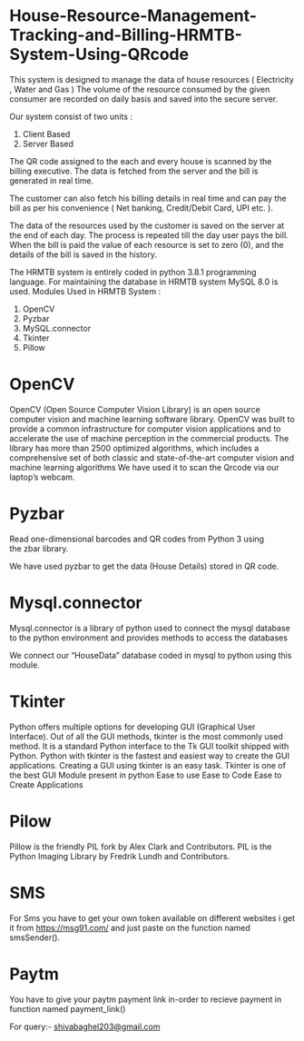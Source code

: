# House-Resource-Management-Tracking-and-Billing-HRMTB-System-Using-QRcode

This system is designed to manage the data of house resources
( Electricity , Water and Gas )
The volume of the resource consumed by the given consumer are recorded on daily basis and saved into the secure server.

Our system consist of two units : 
1. Client Based
2. Server Based 

The QR code assigned to the each and every house is scanned by the billing executive.
The data is fetched from the server and the bill is generated in real time.

The customer can also fetch his billing details in real time and can pay the bill as per his convenience ( Net banking, Credit/Debit Card, UPI etc. ).


The data of the resources used by the customer is saved on the server at the end of each day.
The process is repeated till the day user pays the bill.
When the bill is paid the value of each resource is set to zero (0), and the details of the bill is saved in the history.

The HRMTB system is entirely coded in python 3.8.1 programming language.
For maintaining the database in HRMTB system MySQL 8.0 is used.
Modules Used in HRMTB System :
1. OpenCV
2. Pyzbar
3. MySQL.connector
4. Tkinter
5. Pillow  

# OpenCV

OpenCV (Open Source Computer Vision Library) is an open source computer vision and machine learning software library. OpenCV was built to provide a common infrastructure for computer vision applications and to accelerate the use of machine perception in the commercial products.
The library has more than 2500 optimized algorithms, which includes a comprehensive set of both classic and state-of-the-art computer vision and machine learning algorithms
We have used it to scan the Qrcode via our laptop’s webcam.

# Pyzbar

Read one-dimensional barcodes and QR codes from Python 3 using the zbar library.

We have used pyzbar to get the data (House Details) stored in QR code.

# Mysql.connector

Mysql.connector is a library of python used to connect the mysql database to the python environment and provides methods to access the databases

 We connect our “HouseData” database coded in mysql to python using this module.
 
 
# Tkinter

Python offers multiple options for developing GUI (Graphical User Interface). Out of all the GUI methods, tkinter is the most commonly used method. It is a standard Python interface to the Tk GUI toolkit shipped with Python. Python with tkinter is the fastest and easiest way to create the GUI applications. Creating a GUI using tkinter is an easy task.
Tkinter is one of the best GUI Module present in python 
 Ease to use 
 Ease to Code
 Ease to Create Applications


# Pilow

 Pillow is the friendly PIL fork by Alex Clark and Contributors. PIL is the Python Imaging Library by Fredrik Lundh and Contributors.

 # SMS

  For Sms you have to get your own token available on different websites i get it from https://msg91.com/
  and just paste on the function named smsSender().
 
 # Paytm

You have to give your paytm payment link in-order to recieve payment in function named payment_link()





For query:- shivabaghel203@gmail.com
